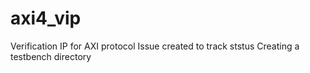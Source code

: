 # axi4_vip
Verification IP for AXI protocol
Issue created to track ststus 
Creating a testbench directory
